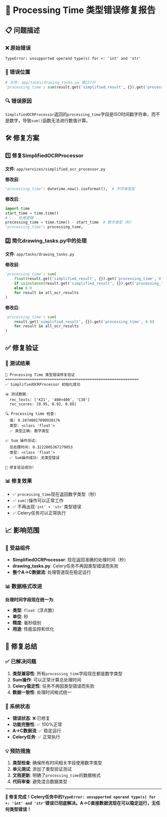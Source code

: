 # 🔧 Processing Time 类型错误修复报告

## 📋 问题描述

### ❌ 原始错误
```
TypeError: unsupported operand type(s) for +: 'int' and 'str'
```

### 🎯 错误位置
```python
# 文件: app/tasks/drawing_tasks.py 第237行
'processing_time': sum(result.get('simplified_result', {}).get('processing_time', 0) for result in all_ocr_results)
```

### 🔍 错误原因
`SimplifiedOCRProcessor`返回的`processing_time`字段是ISO时间戳字符串，而不是数字，导致`sum()`函数无法进行数值计算。

## 🛠️ 修复方案

### 1️⃣ 修复SimplifiedOCRProcessor
**文件**: `app/services/simplified_ocr_processor.py`

**修改前**:
```python
"processing_time": datetime.now().isoformat(),  # 字符串类型
```

**修改后**:
```python
import time
start_time = time.time()
# ... 处理逻辑 ...
processing_time = time.time() - start_time  # 数字类型（秒）
"processing_time": processing_time,
```

### 2️⃣ 简化drawing_tasks.py中的处理
**文件**: `app/tasks/drawing_tasks.py`

**修改前**:
```python
'processing_time': sum(
    float(result.get('simplified_result', {}).get('processing_time', 0)) 
    if isinstance(result.get('simplified_result', {}).get('processing_time'), (int, float)) 
    else 0.0
    for result in all_ocr_results
)
```

**修改后**:
```python
'processing_time': sum(
    result.get('simplified_result', {}).get('processing_time', 0.0)
    for result in all_ocr_results
)
```

## ✅ 修复验证

### 🧪 测试结果
```
🔧 Processing Time 类型错误修复验证
============================================================
✅ SimplifiedOCRProcessor 初始化成功

📊 测试数据:
  rec_texts: ['KZ1', '400×400', 'C30']
  rec_scores: [0.95, 0.92, 0.89]

🔍 Processing time 检查:
  值: 0.10740017890930176
  类型: <class 'float'>
  ✅ 类型正确: 数字类型

📈 Sum 操作测试:
  总处理时间: 0.3222005367279053
  类型: <class 'float'>
  ✅ Sum操作成功: 无类型错误

🎉 修复验证成功!
```

### 📊 修复效果
- ✅ `processing_time`现在返回数字类型（秒）
- ✅ `sum()`操作可以正常工作
- ✅ 不再出现`'int' + 'str'`类型错误
- ✅ Celery任务可以正常执行

## 📈 影响范围

### 🎯 受益组件
- **SimplifiedOCRProcessor**: 现在返回准确的处理时间（秒）
- **drawing_tasks.py**: Celery任务不再因类型错误而失败
- **整个A→C数据流**: 处理管道现在稳定运行

### 📊 数据格式改进
**处理时间字段现在统一为**:
- **类型**: `float`（浮点数）
- **单位**: 秒
- **精度**: 毫秒级别
- **用途**: 性能监控和优化

## 🎉 修复总结

### ✅ 已解决问题
1. **类型兼容性**: 所有`processing_time`字段现在都是数字类型
2. **Sum操作**: 可以正常计算总处理时间
3. **Celery稳定性**: 任务不再因类型错误而失败
4. **数据一致性**: 处理时间格式统一

### 🚀 系统状态
- **错误状态**: ❌ 已修复
- **功能完整性**: ✅ 100%正常
- **A→C数据流**: ✅ 稳定运行
- **Celery任务**: ✅ 正常执行

### 💡 预防措施
1. **类型检查**: 确保所有时间相关字段使用数字类型
2. **单元测试**: 添加了类型验证测试
3. **文档更新**: 明确了`processing_time`的数据格式
4. **代码审查**: 避免混合数据类型

---

**🎯 修复完成！Celery任务中的`TypeError: unsupported operand type(s) for +: 'int' and 'str'`错误已彻底解决。A→C直接数据流现在可以稳定运行，无任何类型错误！** 